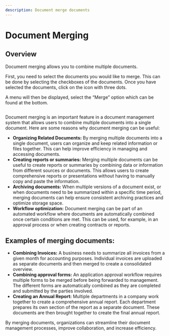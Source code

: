 ```yaml
---
description: Document merge documents
---
```


# Document Merging

## Overview

Document merging allows you to combine multiple documents.

First, you need to select the documents you would like to merge. This can be done by selecting the checkboxes of the documents. Once you have selected the documents, click on the icon with three dots.

A menu will then be displayed, select the “Merge” option which can be found at the bottom.

<figure><img src="https://lh7-us.googleusercontent.com/TV2KGh2Q38KsO5Zi-O-GKp5v42Lam4WSj8I8Ia6KjVj2c4X6vce2nFt7yJYicRWmDwKOHZDxrAsfEYtMpN-9UD2mpJ9Sfs4ueb1AYAOjKngY25JKaeEBPzUwcbrylwQ4jj_v-jkGZYLey9p9i0LfL-I" alt=""><figcaption></figcaption></figure>

Document merging is an important feature in a document management system that allows users to combine multiple documents into a single document. Here are some reasons why document merging can be useful:

* **Organizing Related Documents:** By merging multiple documents into a single document, users can organize and keep related information or files together. This can help improve efficiency in managing and accessing documents.
* **Creating reports or summaries:** Merging multiple documents can be useful to create reports or summaries by combining data or information from different sources or documents. This allows users to create comprehensive reports or presentations without having to manually copy and paste the information.
* **Archiving documents:** When multiple versions of a document exist, or when documents need to be summarized within a specific time period, merging documents can help ensure consistent archiving practices and optimize storage space.
* **Workflow optimization:** Document merging can be part of an automated workflow where documents are automatically combined once certain conditions are met. This can be used, for example, in an approval process or when creating contracts or reports.

## Examples of merging documents:

* **Combining Invoices:** A business needs to summarize all invoices from a given month for accounting purposes. Individual invoices are uploaded as separate documents and then merged to create a consolidated overview.
* **Combining approval forms:** An application approval workflow requires multiple forms to be merged before being forwarded to management. The different forms are automatically combined as they are completed and submitted by the parties involved.
* **Creating an Annual Report:** Multiple departments in a company work together to create a comprehensive annual report. Each department prepares its own section of the report as a separate document. These documents are then brought together to create the final annual report.

By merging documents, organizations can streamline their document management processes, improve collaboration, and increase efficiency.

